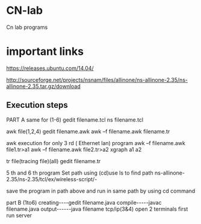 # CN-lab
Cn lab programs

# important links

https://releases.ubuntu.com/14.04/

http://sourceforge.net/projects/nsnam/files/allinone/ns-allinone-2.35/ns-allinone-2.35.tar.gz/download


## Execution steps
PART A same for (1-6)
gedit filename.tcl
ns filename.tcl

awk file(1,2,4)
gedit filename.awk
awk –f filename.awk filename.tr

awk execution for only 3 rd ( Ethernet lan) program
awk –f filename.awk file1.tr&gt;a1
awk –f filename.awk file2.tr&gt;a2
xgraph a1 a2

tr file(tracing file)(all)
gedit filename.tr

5 th and 6 th program
Set path using (cd)use ls to find path
ns-allinone-2.35/ns-2.35/tcl/ex/wireless-script/-

save the program in path above and run in same path by using cd command

part B (1to6)
creating----gedit filename.java
compile-----javac filename.java
output------java filename
tcp/ip(3&amp;4)
open 2 terminals first run server
